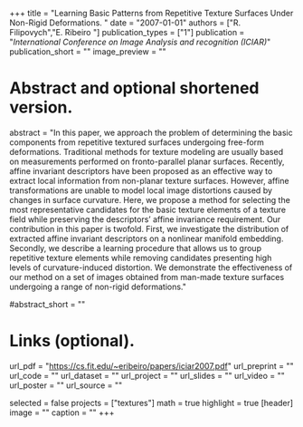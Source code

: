 +++
title = "Learning Basic Patterns from Repetitive Texture Surfaces Under Non-Rigid Deformations. "
date = "2007-01-01"
authors = ["R. Filipovych","E. Ribeiro "]
publication_types = ["1"]
publication = "_International Conference on Image Analysis and recognition (ICIAR)_"
publication_short = ""
image_preview = ""

# Abstract and optional shortened version.
abstract = "In this paper, we approach the problem of determining the basic components from repetitive textured surfaces undergoing free-form deformations. Traditional methods for texture modeling are usually based on measurements performed on fronto-parallel planar surfaces. Recently, affine invariant descriptors have been proposed as an effective way to extract local information from non-planar texture surfaces. However, affine transformations are unable to model local image distortions caused by changes in surface curvature. Here, we propose a method for selecting the most representative candidates for the basic texture elements of a texture field while preserving the descriptors’ affine invariance requirement. Our contribution in this paper is twofold. First, we investigate the distribution of extracted affine invariant descriptors on a nonlinear manifold embedding. Secondly, we describe a learning procedure that allows us to group repetitive texture elements while removing candidates presenting high levels of curvature-induced distortion. We demonstrate the effectiveness of our method on a set of images obtained from man-made texture surfaces undergoing a range of non-rigid deformations."

#abstract_short = ""




# Links (optional).
url_pdf = "https://cs.fit.edu/~eribeiro/papers/iciar2007.pdf"
url_preprint = ""
url_code = ""
url_dataset = ""
url_project = ""
url_slides = ""
url_video = ""
url_poster = ""
url_source = ""





selected = false
projects = ["textures"]
math = true
highlight = true
[header]
image = ""
caption = ""
+++

